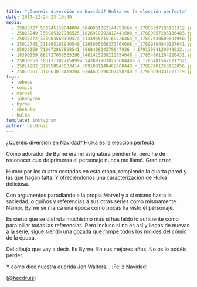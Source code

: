 ```yaml
---
title: "¿Queréis diversión en Navidad? Hulka es la elección perfecta"
date: 2017-12-24 23:10:49
media: 
  - 25023727_538245159844804_6040981062144753664_n_17886397186162312.jpg
  - 25022249_755985327936525_1826918992812441600_n_17889057286186483.jpg
  - 25035772_378904569199474_3143936715169726464_n_17897638609094950.jpg
  - 25012745_318865191940549_8265005060333764608_n_17899804849127041.jpg
  - 25026150_710072865868541_666848824379047936_n_17913994129049632.jpg
  - 18300139_882727058565298_7481423238212354048_n_17854801204220431.jpg
  - 25036653_1831313027158994_5438979638275604480_n_17854815676217521.jpg
  - 25014982_310958546083414_7091081148469608448_n_17887481263152056.jpg
  - 25016561_314063012419204_8744635298207498240_n_17905698331077119.jpg
tags: 
  - tebeos
  - comics
  - marvel
  - johnbyrne
  - byrne
  - shehulk
  - hulka
template: instagram
author: hecdruiz
---
```


¿Queréis diversión en Navidad? Hulka es la elección perfecta.

Como adorador de Byrne era mi asignatura pendiente, pero he de reconocer que de primeras el personaje nunca me llamó. Gran error.

Humor por los cuatro costados en esta etapa, rompiendo la cuarta pared y las que hagan falta. Y ofreciéndonos una caracterización de Hulka deliciosa.

Con argumentos parodiando a la propia Marvel y a sí mismo hasta la saciedad,  o guiños y referencias a sus otras series como mismamente Namor, Byrne se marca una época como pocas ha visto el personaje.

Es cierto que se disfruta muchísimo más si has leído lo suficiente como para pillar todas las referencias. Pero incluso si no es así y llegas de nuevas a la serie, sigue siendo una gozada que rompe todos los moldes del cómic de la época.

Del dibujo que voy a decir. Es Byrne. En sus mejores años. No os lo podéis perder.

Y como dice nuestra querida Jen Walters... ¡Feliz Navidad!

([@hecdruiz](https://instagram.com/hecdruiz))
